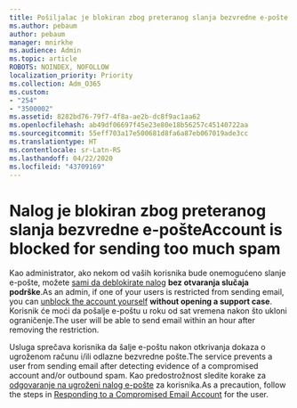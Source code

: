 ```yaml
---
title: Pošiljalac je blokiran zbog preteranog slanja bezvredne e-pošte
ms.author: pebaum
author: pebaum
manager: mnirkhe
ms.audience: Admin
ms.topic: article
ROBOTS: NOINDEX, NOFOLLOW
localization_priority: Priority
ms.collection: Adm_O365
ms.custom:
- "254"
- "3500002"
ms.assetid: 8282bd76-79f7-4f8a-ae2b-dc8f9ac1aa62
ms.openlocfilehash: ab49df06697f45e23e80e18b56257c45140722aa
ms.sourcegitcommit: 55eff703a17e500681d8fa6a87eb067019ade3cc
ms.translationtype: HT
ms.contentlocale: sr-Latn-RS
ms.lasthandoff: 04/22/2020
ms.locfileid: "43709169"
---
```

# <a name="account-is-blocked-for-sending-too-much-spam"></a><span data-ttu-id="f24e5-102">Nalog je blokiran zbog preteranog slanja bezvredne e-pošte</span><span class="sxs-lookup"><span data-stu-id="f24e5-102">Account is blocked for sending too much spam</span></span>

<span data-ttu-id="f24e5-103">Kao administrator, ako nekom od vaših korisnika bude onemogućeno slanje e-pošte, možete [sami da deblokirate nalog](https://protection.office.com/?hash=/restrictedusers) **bez otvaranja slučaja podrške**.</span><span class="sxs-lookup"><span data-stu-id="f24e5-103">As an admin, if one of your users is restricted from sending email, you can [unblock the account yourself](https://protection.office.com/?hash=/restrictedusers) **without opening a support case**.</span></span> <span data-ttu-id="f24e5-104">Korisnik će moći da pošalje e-poštu u roku od sat vremena nakon što ukloni ograničenje.</span><span class="sxs-lookup"><span data-stu-id="f24e5-104">The user will be able to send email within an hour after removing the restriction.</span></span>

<span data-ttu-id="f24e5-105">Usluga sprečava korisnika da šalje e-poštu nakon otkrivanja dokaza o ugroženom računu i/ili odlazne bezvredne pošte.</span><span class="sxs-lookup"><span data-stu-id="f24e5-105">The service prevents a user from sending email after detecting evidence of a compromised account and/or outbound spam.</span></span> <span data-ttu-id="f24e5-106">Kao predostrožnost sledite korake za [odgovaranje na ugroženi nalog e-pošte](https://docs.microsoft.com/office365/securitycompliance/responding-to-a-compromised-email-account) za korisnika.</span><span class="sxs-lookup"><span data-stu-id="f24e5-106">As a precaution, follow the steps in [Responding to a Compromised Email Account](https://docs.microsoft.com/office365/securitycompliance/responding-to-a-compromised-email-account) for the user.</span></span>
